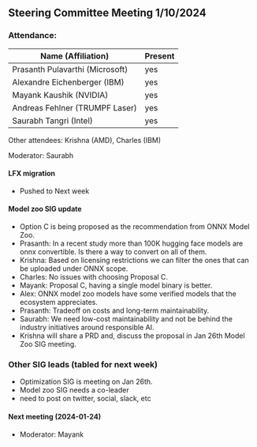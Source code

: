 ## Steering Committee Meeting 1/10/2024

### Attendance:

| Name (Affiliation)              | Present  |
| ------------------------------- | -------- |
| Prasanth Pulavarthi (Microsoft) | yes |
| Alexandre Eichenberger (IBM)    | yes |
| Mayank Kaushik (NVIDIA)         | yes |
| Andreas Fehlner (TRUMPF Laser)  | yes |
| Saurabh Tangri (Intel)          | yes |

Other attendees: Krishna (AMD), Charles (IBM)

Moderator: Saurabh

#### LFX migration
- Pushed to Next week

#### Model zoo SIG update
-    Option C is being proposed as the recommendation from ONNX Model Zoo.
-    Prasanth: In a recent study more than 100K hugging face models are onnx convertible. Is there a way to convert on all of them.
-    Krishna: Based on licensing restrictions we can filter the ones that can be uploaded under ONNX scope.
-    Charles: No issues with choosing Proposal C.
-    Mayank: Proposal C, having a single model binary is better.
-    Alex: ONNX model zoo models have some verified models that the ecosystem appreciates.
-    Prasanth: Tradeoff on costs and long-term maintainability.
-    Saurabh: We need low-cost maintainability and not be behind the industry initiatives around responsible AI.
-    Krishna will share a PRD and, discuss the proposal in Jan 26th Model Zoo SIG meeting.

### Other SIG leads (tabled for next week)
- Optimization SIG is meeting on Jan 26th.
- Model zoo SIG needs a co-leader
- need to post on twitter, social, slack, etc
   
#### Next meeting (2024-01-24) 
 - Moderator: Mayank
